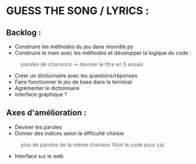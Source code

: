 GUESS THE SONG / LYRICS :
========
Backlog :
-----
- Construire les méthodes du jeu dans moordle.py
- Construire le main avec les méthodes et développer la logique du code :
 > paroles de chansons -> deviner le titre en 5 essais 
- Créer un dictionnaire avec les questions/réponses
- Faire fonctionner le jeu de base dans le terminal
- Agrémenter le dictionnaire
- Interface graphique ?

Axes d'amélioration :
-----
- Deviner les paroles 
- Donner des indices selon la difficulté choisie
> plus de paroles de la même chanson (Voir le code pour ça)
- Interface sur le web

